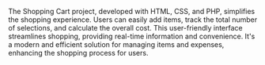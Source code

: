 The Shopping Cart project, developed with HTML, CSS, and PHP, simplifies the shopping experience. Users can easily add items, track the total number of selections, and calculate the overall cost. This user-friendly interface streamlines shopping, providing real-time information and convenience. It's a modern and efficient solution for managing items and expenses, enhancing the shopping process for users.
